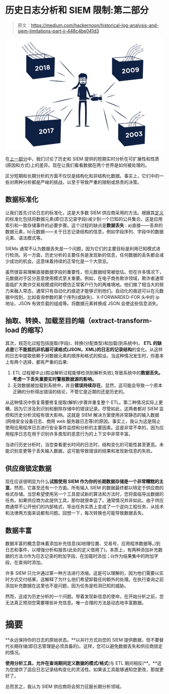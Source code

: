 # 历史日志分析和 SIEM 限制:第二部分

> 原文：<https://medium.com/hackernoon/historical-log-analysis-and-siem-limitations-part-ii-448c4be041d3>

![](img/9d10a4c002e96033fa59036087b1cfbb.png)

在[上一部分](/p/7f3e30d30a9f/)中，我们讨论了历史和 SIEM 提供的短期实时分析在可扩展性和性质(原因和方式)上的差异。现在让我们看看数据在两个世界是如何被处理的。

区分短期和长期分析的方面不仅仅是结构化和非结构化数据。事实上，它们中的一些对两种分析都是严峻的挑战，以至于导致严重的限制或昂贵的决策。

## 数据标准化

让我们首先讨论日志的标准化，这是大多数 SIEM 供应商采用的方法。根据其[定义](https://securosis.com/blog/understanding-and-selecting-siem-lm-aggregation-normalization-and-enrichmen)的标准化包括将数据元素(即日志记录字段)减少到一个已知的公共集合。这是应用索引和一致存储事件的必要步骤。这个过程的缺点是**数据丢失** : a)直接——丢弃的数据元素，b)元数据——关于日志记录结构的信息，例如字段序列、字段中的数据元素、语法模式等。

SIEMs 通常不认为数据丢失是一个问题，因为它们的主要目标是利用已知模式进行检测。另一方面，历史分析的主要任务是发现新的信息，任何数据的丢失都会减少成功的机会。这意味着持续的正常化是一个大禁忌。

虽然很容易理解直接数据字段的重要性，但元数据经常被低估。但在许多情况下，元数据对于区分恶意使用模式至关重要。例如，在电子商务欺诈领域，欺诈者通常面临扩大欺诈交易规模或同时模仿正常客户行为的两难境地。他们做了相当大的努力来融入常态，通常只有自动化的痕迹才能够识别他们。自动化的痕迹可以在元数据中找到，比如查询参数的某个序列(或缺失)、X-FORWARDED-FOR 头中的 ip 地址、JSON 有效负载的组成等。将数据元素转换成 JSON 会使这些信息消失。

## 抽取、转换、加载至目的端（extract-transform-load 的缩写）

其次，规范化过程包括提取(字段)、转换(分配类型)和加载(到系统中)。 **ETL 的缺点是**它**不能抵抗非机器可读格式(JSON，XML)的日志的记录结构**的变化。从这样的日志中提取依赖于对数据元素的顺序和格式的假设。当这种情况发生时，你基本上有两个选择，都有严重的后果:

1.  ETL 过程被中止(假设解析过程能够检测到解析失败),导致系统中的**数据丢失。考虑一下丢失重要实时警报数据源的影响。**
2.  无效数据被加载到系统中，并且**错误持续存在**。显然，这可能会导致一个原本正确的分析得出错误的结论，不管它是近期的还是历史的。

从这种情况中恢复需要修复提取(解析)步骤并重复整个 ETL。第二种情况实际上更糟，因为它涉及到识别和删除存储中的错误记录。尽管如此，这两者都对 SIEM 监控和历史分析流程有很大影响。这就是 SIEM 解决方案使用非常静态的输入数据(网络安全设备日志、商用 web 服务器日志等)的原因。事实上，我认为这是阻止使用应用程序日志进行安全事件监控和分析的主要因素。这是非常不幸的，因为应用程序日志在用于识别许多类型的恶意行为的上下文中非常丰富。

当进行历史分析时，当您查看更长时间的日志时，结构变化的可能性甚至更高。未能识别变更等于丢失输入数据，这可能导致错误的结果和发现新信息的失败。

## 供应商锁定数据

现在应该很明显为什么**试图使用 SIEM 作为你的长期数据存储是一个非常糟糕的主意**。然而，它甚至还有一个方面。所有输入 SIEM 的数据最终都以特定于供应商的格式存储。当您希望使用另一个工具尝试新的算法和方法时，您将面临导出数据的任务。如果供应商为此提供工具，那你就很幸运了。通常情况并非如此。由于供应商通常不公开他们的内部格式，导出任务实质上变成了一个逆向工程任务，从技术和法律两方面来说都有问题。回想一下，每次转换也可能导致数据丢失。

## 数据丰富

数据丰富的概念意味着添加补充信息(如地理位置、交易号、应用程序数据等。)到日志和事件，以增强分析和报告(此处的定义借用了)。本质上，有两种添加补充数据的方法:I)作为日志记录的附加字段，在加载时添加；ii)作为结果集中的附加字段，在查询时添加。

许多 SIEM 只允许通过第一种方法进行浓缩。这是可以理解的，因为他们需要以实时方式交付结果，这解释了为什么他们希望卸载任何额外的处理。在执行查询之前添加补充数据在这里也不是问题，因为任务是检测已知的威胁。

然而，这成为历史分析的一个问题。带着发现新信息的使命，在开始分析之前，您无法真正预测您需要哪些补充信息。唯一合理的方法是动态地丰富数据。

# 摘要

**永远保持你的日志的原始状态。**以并行方式向您的 SIEM 提供数据，但不要替代长期存储(即日志管理是必须具备的)。这样，您可以避免数据丢失和供应商锁定的情况。

**使用分析工具，允许在查询期间定义数据的模式/格式**(与 ETL 期间相反)**。**这为您提供了适应日志记录结构变化的灵活性。如果该工具能够通知您更改，那就更好了。

总而言之，我认为 SIEM 供应商将会努力征服长期分析领域。